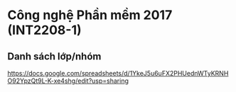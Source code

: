 # Công nghệ Phần mềm 2017 (INT2208-1)

## Danh sách lớp/nhóm
https://docs.google.com/spreadsheets/d/1YkeJ5u6uFX2PHUednWTyKRNHO92YpzQt9L-K-xe4shg/edit?usp=sharing
